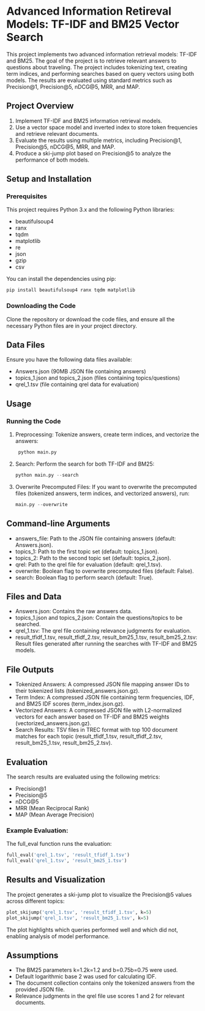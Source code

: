 # Advanced Information Retireval Models: TF-IDF and BM25 Vector Search

This project implements two advanced information retrieval models: TF-IDF and BM25. The goal of the project is to retrieve relevant answers to questions about traveling. The project includes tokenizing text, creating term indices, and performing searches based on query vectors using both models. The results are evaluated using standard metrics such as Precision@1, Precision@5, nDCG@5, MRR, and MAP.

## Project Overview
  1. Implement TF-IDF and BM25 information retrieval models.
  2. Use a vector space model and inverted index to store token frequencies and retrieve relevant documents.
  3. Evaluate the results using multiple metrics, including Precision@1, Precision@5, nDCG@5, MRR, and MAP.
  4. Produce a ski-jump plot based on Precision@5 to analyze the performance of both models.

## Setup and Installation
### Prerequisites
This project requires Python 3.x and the following Python libraries:

* beautifulsoup4
* ranx
* tqdm
* matplotlib
* re
* json
* gzip
* csv

You can install the dependencies using pip:
  
  ```python
  pip install beautifulsoup4 ranx tqdm matplotlib
  ```

### Downloading the Code

Clone the repository or download the code files, and ensure all the necessary Python files are in your project directory.

## Data Files

Ensure you have the following data files available:

* Answers.json (90MB JSON file containing answers)
* topics_1.json and topics_2.json (files containing topics/questions)
* qrel_1.tsv (file containing qrel data for evaluation)

## Usage
### Running the Code

1. Preprocessing: Tokenize answers, create term indices, and vectorize the answers:
   ```python
    python main.py
    ```

2. Search: Perform the search for both TF-IDF and BM25:

    ```python
    python main.py --search
    ```

3. Overwrite Precomputed Files: If you want to overwrite the precomputed files (tokenized answers, term indices, and vectorized answers), run:
     
    ```python
    main.py --overwrite
    ```

## Command-line Arguments

* answers_file: Path to the JSON file containing answers (default: Answers.json).
* topics_1: Path to the first topic set (default: topics_1.json).
* topics_2: Path to the second topic set (default: topics_2.json).
* qrel: Path to the qrel file for evaluation (default: qrel_1.tsv).
* overwrite: Boolean flag to overwrite precomputed files (default: False).
* search: Boolean flag to perform search (default: True).

## Files and Data

* Answers.json: Contains the raw answers data.
* topics_1.json and topics_2.json: Contain the questions/topics to be searched.
* qrel_1.tsv: The qrel file containing relevance judgments for evaluation.
* result_tfidf_1.tsv, result_tfidf_2.tsv, result_bm25_1.tsv, result_bm25_2.tsv: Result files generated after running the searches with TF-IDF and BM25 models.

## File Outputs

* Tokenized Answers: A compressed JSON file mapping answer IDs to their tokenized lists (tokenized_answers.json.gz).
* Term Index: A compressed JSON file containing term frequencies, IDF, and BM25 IDF scores (term_index.json.gz).
* Vectorized Answers: A compressed JSON file with L2-normalized vectors for each answer based on TF-IDF and BM25 weights (vectorized_answers.json.gz).
* Search Results: TSV files in TREC format with top 100 document matches for each topic (result_tfidf_1.tsv, result_tfidf_2.tsv, result_bm25_1.tsv, result_bm25_2.tsv).

## Evaluation

The search results are evaluated using the following metrics:

* Precision@1
* Precision@5
* nDCG@5
* MRR (Mean Reciprocal Rank)
* MAP (Mean Average Precision)

### Example Evaluation:

The full_eval function runs the evaluation:

```python
full_eval('qrel_1.tsv', 'result_tfidf_1.tsv')
full_eval('qrel_1.tsv', 'result_bm25_1.tsv')
```

## Results and Visualization

The project generates a ski-jump plot to visualize the Precision@5 values across different topics:

```python
plot_skijump('qrel_1.tsv', 'result_tfidf_1.tsv', k=5)
plot_skijump('qrel_1.tsv', 'result_bm25_1.tsv', k=5)
```

The plot highlights which queries performed well and which did not, enabling analysis of model performance.

## Assumptions

* The BM25 parameters k=1.2k=1.2 and b=0.75b=0.75 were used.
* Default logarithmic base 2 was used for calculating IDF.
* The document collection contains only the tokenized answers from the provided JSON file.
* Relevance judgments in the qrel file use scores 1 and 2 for relevant documents.
